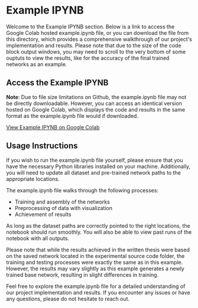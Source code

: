 # Example IPYNB

Welcome to the Example IPYNB section. Below is a link to access the Google Colab hosted example.ipynb file, or you can download the file from this directory, which provides a comprehensive walkthrough of our project's implementation and results. Please note that due to the size of the code block output windows, you may need to scroll to the very bottom of some ouptuts to view the results, like for the accuracy of the final trained networks as an example.

## Access the Example IPYNB

**Note**: Due to file size limitations on Github, the example.ipynb file may not be directly downloadable. However, you can access an identical version hosted on Google Colab, which displays the code and results in the same format as the example.ipynb file would if downloaded.

[View Example IPYNB on Google Colab](https://colab.research.google.com/drive/1lE6RFesnhREep_9SWKp80EEE_08nfN1U?usp=sharing)

## Usage Instructions

If you wish to run the example.ipynb file yourself, please ensure that you have the necessary Python libraries installed on your machine. Additionally, you will need to update all dataset and pre-trained network paths to the appropriate locations.

The example.ipynb file walks through the following processes:
- Training and assembly of the networks
- Preprocessing of data with visualization
- Achievement of results

As long as the dataset paths are correctly pointed to the right locations, the notebook should run smoothly. You will also be able to view past runs of the notebook with all outputs.

Please note that while the results achieved in the written thesis were based on the saved network located in the experimental source code folder, the training and testing processes were exactly the same as in this example. However, the results may vary slightly as this example generates a newly trained base network, resulting in slight differences in training.

Feel free to explore the example.ipynb file for a detailed understanding of our project implementation and results. If you encounter any issues or have any questions, please do not hesitate to reach out.

